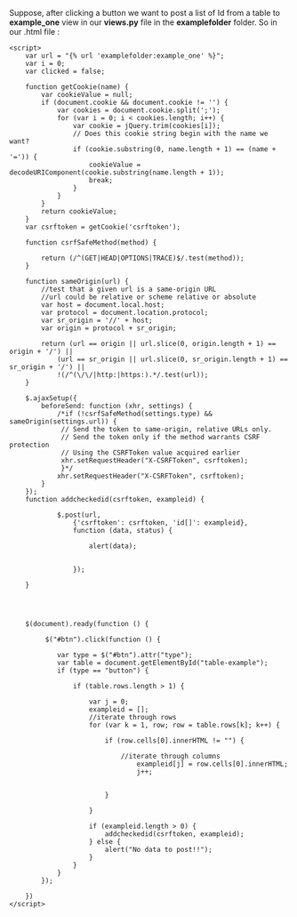 Suppose, after clicking a button we want to post a list of Id from a table to **example_one** view in our **views.py** file in the **examplefolder** folder. So in our .html file :

    <script>
        var url = "{% url 'examplefolder:example_one' %}";
        var i = 0;     
        var clicked = false;

        function getCookie(name) {
            var cookieValue = null;
            if (document.cookie && document.cookie != '') {
                var cookies = document.cookie.split(';');
                for (var i = 0; i < cookies.length; i++) {
                    var cookie = jQuery.trim(cookies[i]);
                    // Does this cookie string begin with the name we want?
                    if (cookie.substring(0, name.length + 1) == (name + '=')) {
                        cookieValue = decodeURIComponent(cookie.substring(name.length + 1));
                        break;
                    }
                }
            }
            return cookieValue;
        }
        var csrftoken = getCookie('csrftoken');

        function csrfSafeMethod(method) {

            return (/^(GET|HEAD|OPTIONS|TRACE)$/.test(method));
        }

        function sameOrigin(url) {
            //test that a given url is a same-origin URL
            //url could be relative or scheme relative or absolute
            var host = document.local.host;
            var protocol = document.location.protocol;
            var sr_origin = '//' + host;
            var origin = protocol + sr_origin;

            return (url == origin || url.slice(0, origin.length + 1) == origin + '/') ||
                (url == sr_origin || url.slice(0, sr_origin.length + 1) == sr_origin + '/') ||
                !(/^(\/\/|http:|https:).*/.test(url));
        }

        $.ajaxSetup({
            beforeSend: function (xhr, settings) {
                /*if (!csrfSafeMethod(settings.type) && sameOrigin(settings.url)) {
                 // Send the token to same-origin, relative URLs only.
                 // Send the token only if the method warrants CSRF protection
                 // Using the CSRFToken value acquired earlier
                 xhr.setRequestHeader("X-CSRFToken", csrftoken);
                 }*/
                xhr.setRequestHeader("X-CSRFToken", csrftoken);
            }
        });
        function addcheckedid(csrftoken, exampleid) {
      
                $.post(url,
                    {'csrftoken': csrftoken, 'id[]': exampleid},
                    function (data, status) {

                        alert(data);


                    });
                
        }




        $(document).ready(function () {

             $("#btn").click(function () {
                
                var type = $("#btn").attr("type");
                var table = document.getElementById("table-example");
                if (type == "button") {
                    
                    if (table.rows.length > 1) {

                        var j = 0;
                        exampleid = [];
                        //iterate through rows
                        for (var k = 1, row; row = table.rows[k]; k++) {
                            
                            if (row.cells[0].innerHTML != "") {
                                
                                //iterate through columns
                                    exampleid[j] = row.cells[0].innerHTML;
                                    j++;


                            }

                        }
                                             
                        if (exampleid.length > 0) {
                            addcheckedid(csrftoken, exampleid);
                        } else {
                            alert("No data to post!!");
                        }
                    }
                }
            });

        })
    </script>
